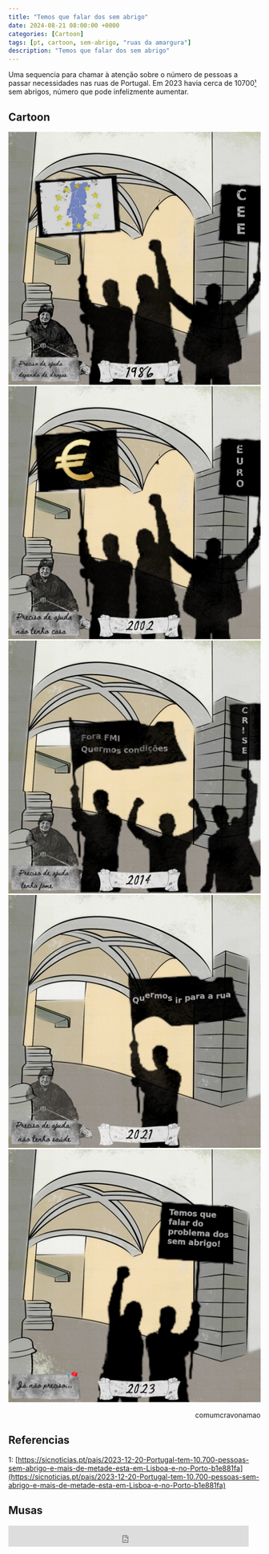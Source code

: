 ```yaml
---
title: "Temos que falar dos sem abrigo"
date: 2024-08-21 08:00:00 +0000
categories: [Cartoon]
tags: [pt, cartoon, sem-abrigo, "ruas da amargura"]
description: "Temos que falar dos sem abrigo"
---
```


Uma sequencia para chamar à atenção sobre o número de pessoas a passar necessidades nas ruas de Portugal.
Em 2023 havia cerca de 10700[¹] sem abrigos, número que pode infelizmente aumentar.

## Cartoon

![evolução-dos-sem-abrigo-em-portugal_cee](/assets/images/evolução-dos-sem-abrigo-em-portugal_cee.png)
![evolução-dos-sem-abrigo-em-portugal_euros](/assets/images/evolução-dos-sem-abrigo-em-portugal_euros.png)
![evolução-dos-sem-abrigo-em-portugal_fmi](/assets/images/evolução-dos-sem-abrigo-em-portugal_fmi.png)
![evolução-dos-sem-abrigo-em-portugal_covid](/assets/images/evolução-dos-sem-abrigo-em-portugal_covid.png)
![evolução-dos-sem-abrigo-em-portugal_fim](/assets/images/evolução-dos-sem-abrigo-em-portugal_fim.png)
<p style="text-align:right">comumcravonamao</p>

## Referencias

1: [https://sicnoticias.pt/pais/2023-12-20-Portugal-tem-10.700-pessoas-sem-abrigo-e-mais-de-metade-esta-em-Lisboa-e-no-Porto-b1e881fa](https://sicnoticias.pt/pais/2023-12-20-Portugal-tem-10.700-pessoas-sem-abrigo-e-mais-de-metade-esta-em-Lisboa-e-no-Porto-b1e881fa)

[¹]: https://sicnoticias.pt/pais/2023-12-20-Portugal-tem-10.700-pessoas-sem-abrigo-e-mais-de-metade-esta-em-Lisboa-e-no-Porto-b1e881fa

## Musas

<iframe style="border: 0; width: 480px; height: 42px;" src="https://bandcamp.com/EmbeddedPlayer/album=1404691174/size=small/bgcol=333333/linkcol=0f91ff/transparent=true/" seamless><a href="https://rastilho.bandcamp.com/album/o-ltimo-p-r-do-sol">O último pôr do sol by Viralata</a></iframe>
